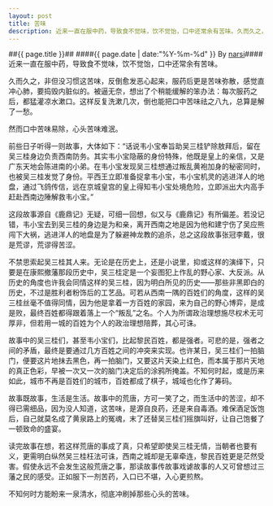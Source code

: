 ```yaml
---
layout: post
title: 苦味
description: 近来一直在服中药，导致食不觉味，饮不觉饴，口中还常余有苦味。久而久之，非但没习惯这苦味，反倒愈发恶心起来，服药后更是苦味弥散，感觉直冲心肺，要捣毁内脏似的。被逼无奈，想出了个稍能缓解的笨办法：每次服药……
---
```

##{{ page.title }}##
####{{ page.date | date:"%Y-%m-%d" }} By [narsi](http://huangxc.com)####
近来一直在服中药，导致食不觉味，饮不觉饴，口中还常余有苦味。
     
久而久之，非但没习惯这苦味，反倒愈发恶心起来，服药后更是苦味弥散，感觉直冲心肺，要捣毁内脏似的。被逼无奈，想出了个稍能缓解的笨办法：每次服药之后，都猛灌凉水漱口。这样反复洗漱几次，倒也能把口中苦味祛之八九，总算是解了一愁。
     
然而口中苦味易除，心头苦味难泯。
     
前些日子听得一则故事，大体如下：“话说韦小宝奉旨助吴三桂铲除敖拜后，留在吴三桂身边负责西南防务。其实韦小宝隐蔽的身份特殊，他既是皇上的亲信，又是广东天地会陈进南的小弟。在韦小宝发现吴三桂想通过叛乱黄袍加身的秘密同时，也被吴三桂发觉了身份。平西王立即准备捉拿韦小宝，韦小宝机灵的逃进洋人的地盘，通过飞鸽传信，远在京城皇宫的皇上得知韦小宝处境危险，立即派出大内高手赶赴西南边陲解救韦小宝。”
     
这段故事源自《鹿鼎记》无疑，可细一回想，似又与《鹿鼎记》有所偏差。若没记错，韦小宝去到吴三桂的身边是为和亲，离开西南之地是因为他和建宁伤了吴应熊闯下大祸，逃进洋人的地盘是为了躲避神龙教的追杀，总之这段故事张冠李戴，很是荒谬，荒谬得苦涩。
     
不禁思索起吴三桂其人来。无论是在历史上，还是小说里，抑或这样的演绎下，只要是在康熙撤藩那段历史中，吴三桂定是一个妄图犯上作乱的野心家、大反派。从历史的角度也许我会同情这样的吴三桂，因为明白所见的历史——那些非黑即白的历史，不过是胜利者粉饰后的工艺品。可若从西南一隅的百姓们的角度，这样的吴三桂丝毫不值得同情，因为他是拿着一方百姓的家园，来为自己的野心博弈，是成是败，最终百姓都得跟着落上一个“叛乱”之名。个人为所谓政治理想施尽权术无可厚非，但若用一城的百姓为个人的政治理想陪葬，其心可诛。
     
故事中的吴三桂们，甚至韦小宝们，比起黎民百姓，都是强者。可悲的是，强者之间的矛盾，最终是要通过几方百姓之间的冲突来实现。也许某日，吴三桂们一拍脑门，便要这片地抹去黑色，再一拍脑门，又要这片天染上红色，而本属于那片天地的真正色彩，早被一次又一次的脑门决定后的涂鸦所掩盖。不知何时起，或是历来如此，城市不再是百姓们的城市，百姓都成了棋子，城域也化作了筹码。
     
故事既故事，生活是生活。故事中的荒唐，方可一笑了之，而生活中的苦涩，却不得已需细品，因为没人知道，这苦味，是源自良药，还是来自毒酒。难保酒足饭饱后，自己就莫名成了黄泉路上的冤魂，末了还替吴三桂们摇旗叫好，让自己饱餐了一顿致命的盛宴。
     
读完故事在想，若这样荒唐的事成了真，只希望即使吴三桂无情，当朝者也要有义，更需明白纵然吴三桂枉法可诛，西南之城却是无辜牵连，黎民百姓更是茫然受害。假使永远不会发生这般荒唐之事，那读故事传故事戏谑故事的人又可曾想过三藩之民的感受。正如服下一剂苦药，入口已不堪，入心更煎熬。
     
不知何时方能盼来一泉清水，彻底冲刷掉那些心头的苦味。
